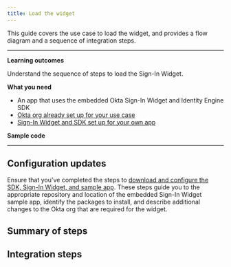 ```yaml
---
title: Load the widget
---
```


<ApiLifecycle access="ie" />

This guide covers the use case to load the widget, and provides a flow diagram and a sequence of integration steps.

---

**Learning outcomes**

Understand the sequence of steps to load the Sign-In Widget.

**What you need**

* An app that uses the embedded Okta Sign-In Widget and Identity Engine SDK
* [Okta org already set up for your use case](/docs/guides/oie-embedded-common-org-setup/)
* [Sign-In Widget and SDK set up for your own app](/docs/guides/oie-embedded-common-download-setup-app/nodejs/main/#set-up-the-sign-in-widget-and-sdk-for-your-own-app)

**Sample code**

<StackSnippet snippet="samplecode" />

---

## Configuration updates

Ensure that you've completed the steps to [download and configure the SDK, Sign-In Widget, and sample app](/docs/guides/oie-embedded-common-download-setup-app/). These steps guide you to the appropriate repository and location of the embedded Sign-In Widget sample app, identify the packages to install, and describe additional changes to the Okta org that are required for the widget.

## Summary of steps

<StackSnippet snippet="summaryofsteps" />

## Integration steps

<StackSnippet snippet="integrationsteps" />